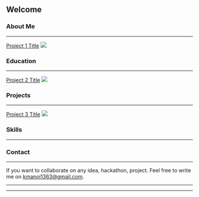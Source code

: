 ## Welcome

### About Me 
---
[Project 1 Title](/sample_page)
<img src="images/dummy_thumbnail.jpg?raw=true"/>

### Education
---
[Project 2 Title](/pdf/sample_presentation.pdf)
<img src="images/dummy_thumbnail.jpg?raw=true"/>

### Projects
---
[Project 3 Title](http://example.com/)
<img src="images/dummy_thumbnail.jpg?raw=true"/>

### Skills
---

### Contact
---
If you want to collaborate on any idea, hackathon, project.
Feel free to write me on kmanoj1363@gmail.com.

---




---

